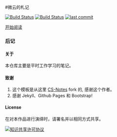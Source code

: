 #微云的札记

[![Build Status](https://img.shields.io/badge/>-read-brightgreen.svg)](https://jiangnan0802.github.io/notes/#/) [![Build Status](https://img.shields.io/appveyor/ci/gruntjs/grunt.svg)](https://github.com/jiangnan0802/notes) [![last commit](https://img.shields.io/github/last-commit/google/skia.svg)](https://github.com/jiangnan0802/notes)


[开始阅读](https://weyunx.com/notes)

### 后记 

#### 关于

本仓库主要是平时工作学习的笔记。

#### 致谢

1. 这个模板是从这里 [CS-Notes](https://cyc2018.github.io/CS-Notes) fork 的, 感谢这个作者。
2. 感谢 Jekyll、Github Pages 和 Bootstrap!

#### License

在对本作品进行演绎时，请署名并以相同方式共享。

<a rel="license" href="http://creativecommons.org/licenses/by-nc-sa/4.0/"><img alt="知识共享许可协议" style="border-width:0" src="https://i.creativecommons.org/l/by-nc-sa/4.0/88x31.png" /></a>

